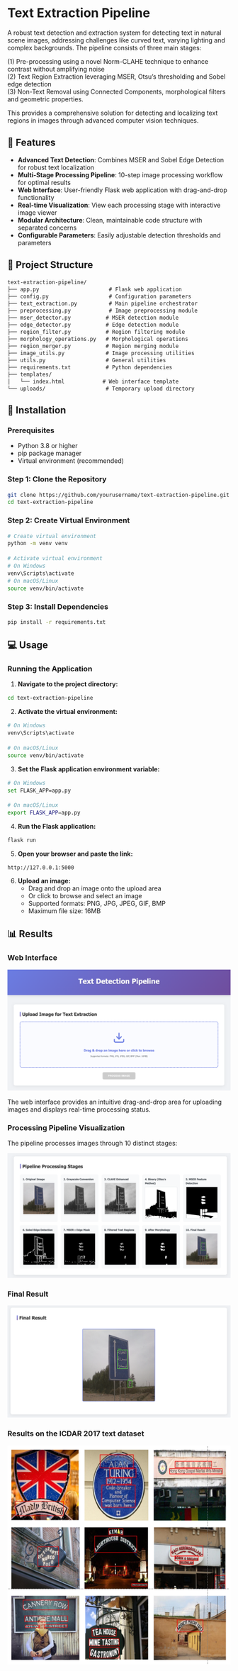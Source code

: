 # Text Extraction Pipeline 

A robust text detection and extraction system for detecting text in natural scene images, addressing challenges like curved text, varying lighting and complex backgrounds. The pipeline consists of three main stages:  

(1) Pre-processing using a novel Norm-CLAHE technique to enhance contrast without amplifying noise  
(2) Text Region Extraction leveraging MSER, Otsu’s thresholding and Sobel edge detection  
(3) Non-Text Removal using Connected Components, morphological filters and geometric properties. 

This provides a comprehensive solution for detecting and localizing text regions in images through advanced computer vision techniques. 

## 🌟 Features

- **Advanced Text Detection**: Combines MSER and Sobel Edge Detection for robust text localization
- **Multi-Stage Processing Pipeline**: 10-step image processing workflow for optimal results
- **Web Interface**: User-friendly Flask web application with drag-and-drop functionality
- **Real-time Visualization**: View each processing stage with interactive image viewer
- **Modular Architecture**: Clean, maintainable code structure with separated concerns
- **Configurable Parameters**: Easily adjustable detection thresholds and parameters

## 📁 Project Structure

```
text-extraction-pipeline/
├── app.py                      # Flask web application
├── config.py                   # Configuration parameters
├── text_extraction.py          # Main pipeline orchestrator
├── preprocessing.py            # Image preprocessing module
├── mser_detector.py           # MSER detection module
├── edge_detector.py           # Edge detection module
├── region_filter.py           # Region filtering module
├── morphology_operations.py   # Morphological operations
├── region_merger.py           # Region merging module
├── image_utils.py             # Image processing utilities
├── utils.py                   # General utilities
├── requirements.txt           # Python dependencies
├── templates/
│   └── index.html            # Web interface template
└── uploads/                   # Temporary upload directory
```

## 🚀 Installation

### Prerequisites

- Python 3.8 or higher
- pip package manager
- Virtual environment (recommended)

### Step 1: Clone the Repository

```bash
git clone https://github.com/yourusername/text-extraction-pipeline.git
cd text-extraction-pipeline
```

### Step 2: Create Virtual Environment

```bash
# Create virtual environment
python -m venv venv

# Activate virtual environment
# On Windows
venv\Scripts\activate
# On macOS/Linux
source venv/bin/activate
```

### Step 3: Install Dependencies

```bash
pip install -r requirements.txt
```

## 💻 Usage

### Running the Application

1. **Navigate to the project directory:**

```bash
cd text-extraction-pipeline
```

2. **Activate the virtual environment:**

```bash
# On Windows
venv\Scripts\activate

# On macOS/Linux
source venv/bin/activate
```

3. **Set the Flask application environment variable:**

```bash
# On Windows
set FLASK_APP=app.py

# On macOS/Linux
export FLASK_APP=app.py
```

4. **Run the Flask application:**

```bash
flask run
```

5. **Open your browser and paste the link:**

```
http://127.0.0.1:5000
```

6. **Upload an image:**
   - Drag and drop an image onto the upload area
   - Or click to browse and select an image
   - Supported formats: PNG, JPG, JPEG, GIF, BMP
   - Maximum file size: 16MB


## 📊 Results

### Web Interface
![Web Interface](images/web-interface.png)

The web interface provides an intuitive drag-and-drop area for uploading images and displays real-time processing status.

### Processing Pipeline Visualization

The pipeline processes images through 10 distinct stages:

![Pipeline Stages](images/pipeline-stages.png)

### Final Result

![Document Example](images/result.png)

### Results on the ICDAR 2017 text dataset

![Sample Examples](images/sample-result.png)
